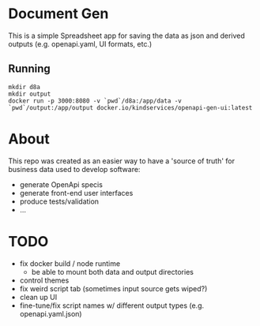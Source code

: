 # Document Gen

This is a simple Spreadsheet app for saving the data as json and derived outputs (e.g. openapi.yaml, UI formats, etc.)

## Running

```
mkdir d8a
mkdir output
docker run -p 3000:8080 -v `pwd`/d8a:/app/data -v `pwd`/output:/app/output docker.io/kindservices/openapi-gen-ui:latest
```

# About

This repo was created as an easier way to have a 'source of truth' for business data used to develop software:

- generate OpenApi specis
- generate front-end user interfaces
- produce tests/validation
- ...

# TODO

- fix docker build / node runtime
  - be able to mount both data and output directories
- control themes
- fix weird script tab (sometimes input source gets wiped?)
- clean up UI
- fine-tune/fix script names w/ different output types (e.g. openapi.yaml.json)
